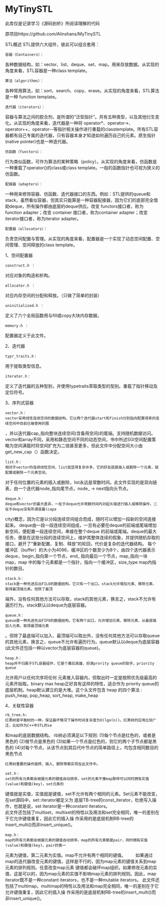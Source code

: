 # MyTinySTL
此库仅是记录学习《源码剖析》所阅读理解的代码 


原项目https://github.com/Alinshans/MyTinySTL


STL概述
STL提供六大组件，彼此可以组合套用：

	容器（Containers）：
各种数据结构，如：vector、list、deque、set、map。用来存放数据。从实现的角度来看，STL容器是一种class template。

	算法（algorithms）：
各种常用算法，如：sort、search、copy、erase。从实现的角度来看，STL算法是一种 function template。

	迭代器（iterators）：
容器与算法之间的胶合剂，是所谓的“泛型指针”。共有五种类型，以及其他衍生变化。从实现的角度来看，迭代器是一种将 operator*、operator->、operator++、operator--等指针相关操作进行重载的classtemplate。所有STL容器都有自己专属的迭代器，只有容器本身才知道如何遍历自己的元素。原生指针(native pointer)也是一种迭代器。

	仿函数（functors）：
行为类似函数，可作为算法的某种策略（policy）。从实现的角度来看，仿函数是一种重载了operator()的class或class template。一般的函数指针也可视为狭义的仿函数。

	配接器（adapters）：
一种用来修饰容器、仿函数、迭代器接口的东西。例如：STL提供的queue和stack，虽然看似容器，但其实只能算是一种容器配接器，因为它们的底部完全借助deque，所有操作都由底层的deque供应。改变 functors接口者，称为function adapter；改变 container 接口者，称为container adapter；改变iterator接口者，称为iterator adapter。

	配置器（allocators）：
负责空间配置与管理。从实现的角度来看，配置器是一个实现了动态空间配置、空间管理、空间释放的class template。

1、空间配置器

	construct.h ：
对应对象的构造和析构。

	allocater.h ：
对应内存空间的分配和释放。（只做了简单的封装）

	uninitialized.h ：
定义了六个全局函数用与fill或copy大块内存数据。

	memory.h ：
配置器定义于此文件。

2、迭代器

	typr_traits.h：
用于提取类型信息。

	iterator.h：
定义了迭代器的五种型别，并使用typetraits萃取类型的型别。重载了指针移动及定位符号。

3、序列式容器

	vector.h：
	vector采用线性连续空间的数据结构，它以两个迭代器start和finish分别指向配置得来的连续空间中目前已被使用的围
，并以迭代器cap_指向整块连续空间(含备用空间)的尾端。支持随机数据访问。vector和array不同，采用和静态空间不同的动态空间，书中所述SGI空间配置策略为空间满载时将空间扩充为二倍甚至更多，但此文件中分配空间大小由get_new_cap（）函数决定。

	list.h：
	相对于vector的连续线性空间，list就显得复杂许多，它的好处就是插入或删除一个元素，就配置或删除一个元素空间。
对于任何位置的元素的插入或删除，list永远是常数时间。此文件实现的是双向链表，由一个迭代器node_指向尾节点，node_ -> next指向头节点。
  
	deque.h：
	deque和vector的最大差异，一在于deque允许常数时间内对起头端进行插入或移除操作，二在于deque没有所谓容量(capa
city)概念，因为它是以分段连续空间组合而成，随时可以增加一段新的空间连接起来。
	deque由一段一段连续空间组成，一旦有必要在deque的前端或尾端增加新空间，便配置一段连续空间，串接在整个deque
的前端或尾端。deque的最大任务，便是在这些分段的连续空间上，维护其整体连续的假象，并提供随机存取的接口，避开了“重新配置、复制、释放”的轮回，代价是复杂的迭代器结构。
	每个缓冲区（buffer）的大小为4096，缓冲区的个数至少为8个，由四个迭代器表示deque，begin_指向第一个节点，end_
指向最后一个节点，map_指向一块 map，map 中的每个元素都是一个指针，指向一个缓冲区，size_type map内指针的数目。
	
	stack.h：
	stack是一种先进后出FILO的数据结构，它只有一个出口。stack允许增加元素、移除元素、取得最顶端元素。但除了最顶
端外，没有任何其他方法可以存取，stack的其他元素，换言之，stack不允许有遍历行为。stack默认以deque为底层容器。
	
	queue.h：
	queue是一种先进先出FIFO的数据结构，它有两个出口，允许增加元素、移除元素、从最底端加入元素、取得最顶端元素
。但除了最底端可以加入、最顶端可以取出外，没有任何其他方法可以存取queue的其他元素，换言之，queue不允许有遍历行为。queue默认以deque为底层容器(此文件还包括一种以vector为底层容器的queue)。
	
	heap.h：
	heap并不归属于STL容器组件，它是个幕后英雄，扮演prority queue的助手。priority queue 
允许用户以任何次序将任何 元素推入容器内，但取出时一定是按照优先级最高的元素开始取。binary max heap正好具有这样的特性，适合作为 priority queue的底层机制。heap默认建立的是大堆。这个头文件包含 heap 的四个算法 : push_heap, pop_heap, sort_heap, make_heap
	
4、关联性容器

	rb_tree.h:
	红黑树是平衡树的一种，保证最坏情况下操作时间复杂度为O(lgo(n))。红黑树的应用比较广泛，比如作为C++中STL的se
和map的底层数据结构。
	rb树必须满足以下规则:
(1)每个节点是红色的，或者是黑色的
(2)根节点是黑色的
(3)如果一个节点是红色的，则它的两个子节点都是黑色的
(4)对每个节点，从该节点到其后代叶节点的简单路径上，均包含相同数目的黑色节点

	红黑树重要的操作旋转、插入、删除等都实现在此文件中。
  
	set.h：
	set的所有元素都会根据元素的键值自动排序。set的元素不像map那样可以同时拥有实值(value)和键值(key)，set元素的
键值就是实值，实值就是键值，set不允许有两个相同的元素。Set元素不能改变，在set源码中，set<T>::iterator被定义为
底层TB-tree的const_iterator，杜绝写入操作，也就是说，set iterator是一种constant iterators。	    		
	此文件还包括了multiset，multiset的特性以及用法和set完全相同，唯一的差别在于它允许键值重复，因此它的插入操
作采用的是底层机制RB-tree的insert_multi()而非insert_unique()。

	map.h：
	map的所有元素都会根据元素的键值自动排序。map的所有元素都是pair，同时拥有实值(value)和键值(key)。pair的第一
元素为键值，第二元素为实值。map不允许有两个相同的键值。
　　如果通过map的迭代器改变元素的键值，这样是不行的，因为map元素的键值关系到map元素的排列规则。任意改变map元素
键值都会破坏map组织。如果修改元素的实值，这是可以的，因为map元素的实值不影响map元素的排列规则。因此，map 
iterator既不是一种constant iterators，也不是一种mutable iterators。
	此文件还包括了multimap，multimap的特性以及用法和map完全相同，唯一的差别在于它允许键值重复，因此它的插入操
作采用的是底层机制RB-tree的insert_multi()而非insert_unique()。










	
	
